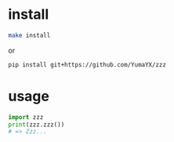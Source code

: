 
# install

```sh
make install
```

or

```sh
pip install git+https://github.com/YumaYX/zzz
```

# usage

```python
import zzz
print(zzz.zzz())
# => Zzz...
```


